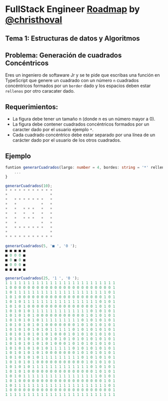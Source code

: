 # FullStack Engineer [Roadmap](https://roadmap.sh/r?id=664d02f8d6b907c7f7389a5f) by [@christhoval](https://gitbuh.com/christhoval06)

## Tema 1: Estructuras de datos y Algoritmos

## Problema: Generación de cuadrados Concéntricos
Eres un ingeniero de softaware Jr y se te pide que escribas una función en TypeScript que genere un cuadrado con un número `n`  cuadrados concéntricos formados por un `border` dado y los espacios deben estar `rellenos` por otro caracater dado.

## Requerimientos:
- La figura debe tener un tamaño n (donde n es un número mayor a 0).
- La figura debe contener cuadrados concéntricos formados por un caracter dado por el usuario ejemplo `*`.
- Cada cuadrado concéntrico debe estar separado por una línea de un carácter dado por el usuario de los otros cuadrados.

## Ejemplo
```ts
funtion generarCuadrados(largo: number = 4, bordes: string = '*' relleno: string = ' '): string {
    ...
}
```

```ts
generarCuadrados(10);
* * * * * * * * * * * 
*                   * 
*   * * * * * * *   * 
*   *           *   * 
*   *   * * *   *   * 
*   *   *   *   *   * 
*   *   * * *   *   * 
*   *           *   * 
*   * * * * * * *   * 
*                   * 
* * * * * * * * * * * 
```

```ts
generarCuadrados(5, '■ ', '0 ');
■ ■ ■ ■ ■ 
■ 0 0 0 ■ 
■ 0 ■ 0 ■ 
■ 0 0 0 ■ 
■ ■ ■ ■ ■ 
```

```ts
generarCuadrados(25, '1 ', '0 ');
1 1 1 1 1 1 1 1 1 1 1 1 1 1 1 1 1 1 1 1 1 1 1 1 1 
1 0 0 0 0 0 0 0 0 0 0 0 0 0 0 0 0 0 0 0 0 0 0 0 1 
1 0 1 1 1 1 1 1 1 1 1 1 1 1 1 1 1 1 1 1 1 1 1 0 1 
1 0 1 0 0 0 0 0 0 0 0 0 0 0 0 0 0 0 0 0 0 0 1 0 1 
1 0 1 0 1 1 1 1 1 1 1 1 1 1 1 1 1 1 1 1 1 0 1 0 1 
1 0 1 0 1 0 0 0 0 0 0 0 0 0 0 0 0 0 0 0 1 0 1 0 1 
1 0 1 0 1 0 1 1 1 1 1 1 1 1 1 1 1 1 1 0 1 0 1 0 1 
1 0 1 0 1 0 1 0 0 0 0 0 0 0 0 0 0 0 1 0 1 0 1 0 1 
1 0 1 0 1 0 1 0 1 1 1 1 1 1 1 1 1 0 1 0 1 0 1 0 1 
1 0 1 0 1 0 1 0 1 0 0 0 0 0 0 0 1 0 1 0 1 0 1 0 1 
1 0 1 0 1 0 1 0 1 0 1 1 1 1 1 0 1 0 1 0 1 0 1 0 1 
1 0 1 0 1 0 1 0 1 0 1 0 0 0 1 0 1 0 1 0 1 0 1 0 1 
1 0 1 0 1 0 1 0 1 0 1 0 1 0 1 0 1 0 1 0 1 0 1 0 1 
1 0 1 0 1 0 1 0 1 0 1 0 0 0 1 0 1 0 1 0 1 0 1 0 1 
1 0 1 0 1 0 1 0 1 0 1 1 1 1 1 0 1 0 1 0 1 0 1 0 1 
1 0 1 0 1 0 1 0 1 0 0 0 0 0 0 0 1 0 1 0 1 0 1 0 1 
1 0 1 0 1 0 1 0 1 1 1 1 1 1 1 1 1 0 1 0 1 0 1 0 1 
1 0 1 0 1 0 1 0 0 0 0 0 0 0 0 0 0 0 1 0 1 0 1 0 1 
1 0 1 0 1 0 1 1 1 1 1 1 1 1 1 1 1 1 1 0 1 0 1 0 1 
1 0 1 0 1 0 0 0 0 0 0 0 0 0 0 0 0 0 0 0 1 0 1 0 1 
1 0 1 0 1 1 1 1 1 1 1 1 1 1 1 1 1 1 1 1 1 0 1 0 1 
1 0 1 0 0 0 0 0 0 0 0 0 0 0 0 0 0 0 0 0 0 0 1 0 1 
1 0 1 1 1 1 1 1 1 1 1 1 1 1 1 1 1 1 1 1 1 1 1 0 1 
1 0 0 0 0 0 0 0 0 0 0 0 0 0 0 0 0 0 0 0 0 0 0 0 1 
1 1 1 1 1 1 1 1 1 1 1 1 1 1 1 1 1 1 1 1 1 1 1 1 1 
```





